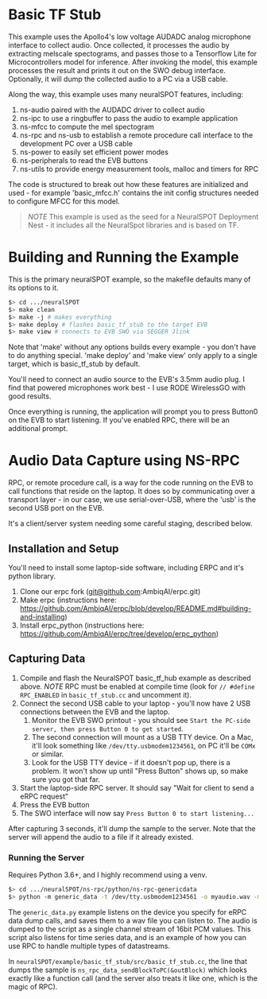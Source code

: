 # Basic TF Stub
This example uses the Apollo4's low voltage AUDADC analog microphone interface to collect audio. Once collected, it processes the audio by extracting melscale spectograms, and passes those to a Tensorflow Lite for Microcontrollers model for inference. After invoking the model, this example processes the result and prints it out on the SWO debug interface. Optionally, it will dump the collected audio to a PC via a USB cable.

Along the way, this example uses many neuralSPOT features, including:
1. ns-audio paired with the AUDADC driver to collect audio
2. ns-ipc to use a ringbuffer to pass the audio to example application
3. ns-mfcc to compute the mel spectogram
4. ns-rpc and ns-usb to establish a remote procedure call interface to the development PC over a USB cable
5. ns-power to easily set efficient power modes
6. ns-peripherals to read the EVB buttons
7. ns-utils to provide energy measurement tools, malloc and timers for RPC

The code is structured to break out how these features are initialized and used - for example 'basic_mfcc.h' contains the init config structures needed to configure MFCC for this model.

>*NOTE* This example is used as the seed for a NeuralSPOT Deployment Nest - it includes all the NeuralSpot libraries and is based on TF.

# Building and Running the Example
This is the primary neuralSPOT example, so the makefile defaults many of its options to it.

```bash
$> cd .../neuralSPOT
$> make clean
$> make -j # makes everything
$> make deploy # flashes basic_tf_stub to the target EVB
$> make view # connects to EVB SWO via SEGGER Jlink
```
Note that 'make' without any options builds every example - you don't have to do anything special. 'make deploy' and 'make view' only apply to a single target, which is basic_tf_stub by default.

You'll need to connect an audio source to the EVB's 3.5mm audio plug. I find that powered microphones work best - I use RODE WirelessGO with good results.

Once everything is running, the application will prompt you to press Button0 on the EVB to start listening. If you've enabled RPC, there will be an additional prompt.

# Audio Data Capture using NS-RPC
RPC, or remote procedure call, is a way for the code running on the EVB to call functions that reside on the laptop. It does so by communicating over a transport layer - in our case, we use serial-over-USB, where the 'usb' is the second USB port on the EVB.

It's a client/server system needing some careful staging, described below.

## Installation and Setup
You'll need to install some laptop-side software, including ERPC and it's python library.
1. Clone our erpc fork (git@github.com:AmbiqAI/erpc.git)
2. Make erpc (instructions here: https://github.com/AmbiqAI/erpc/blob/develop/README.md#building-and-installing)
3. Install erpc_python (instructions here: https://github.com/AmbiqAI/erpc/tree/develop/erpc_python)

## Capturing Data
1. Compile and flash the NeuralSPOT basic_tf_hub example as described above. *NOTE* RPC must be enabled at compile time (look for `// #define RPC_ENABLED` in `basic_tf_stub.cc` and uncomment it).
2. Connect the second USB cable to your laptop - you'll now have 2 USB connections between the EVB and the laptop.
    1. Monitor the EVB SWO printout - you should see `Start the PC-side server, then press Button 0 to get started`.
    2. The second connection will mount as a USB TTY device. On a Mac, it'll look something like `/dev/tty.usbmodem1234561`, on PC it'll be `COMx` or similar.
    3. Look for the USB TTY device - if it doesn't pop up, there is a problem. It won't show up until "Press Button" shows up, so make sure you got that far.
3. Start the laptop-side RPC server. It should say "Wait for client to send a eRPC request"
4. Press the EVB button
5. The SWO interface will now say `Press Button 0 to start listening...`

After capturing 3 seconds, it'll dump the sample to the server. Note that the server will append the audio to a file if it already existed.

### Running the Server

Requires Python 3.6+, and I highly recommend using a venv.

```bash
$> cd .../neuralSPOT/ns-rpc/python/ns-rpc-genericdata
$> python -m generic_data -t /dev/tty.usbmodem1234561 -o myaudio.wav -m server # replace the /dev... with device from 2.2 above
```

The `generic_data.py` example listens on the device you specify for eRPC data dump calls, and saves them to a wav file you can listen to. The audio is 
dumped to the script as a single channel stream of 16bit PCM values. This script also listens for time series data, and is an example of how you can use RPC to handle multiple types of datastreams.

In `neuralSPOT/example/basic_tf_stub/src/basic_tf_stub.cc`, the line that dumps the sample is `ns_rpc_data_sendBlockToPC(&outBlock)` which looks exactly like a function call (and the server also treats it like one, which is the magic of RPC).




